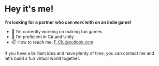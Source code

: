 # Hey it's me!

**I'm looking for a partner who can work with on an indie game!**

- 🔭 I’m currently working on making fun games
- 🌱 I’m proficient in C# and Unity
- 📫 How to reach me: F_CIL@outlook.com

If you have a brilliant idea and have plenty of time, you can contact me and let's build a fun virtual world together.
